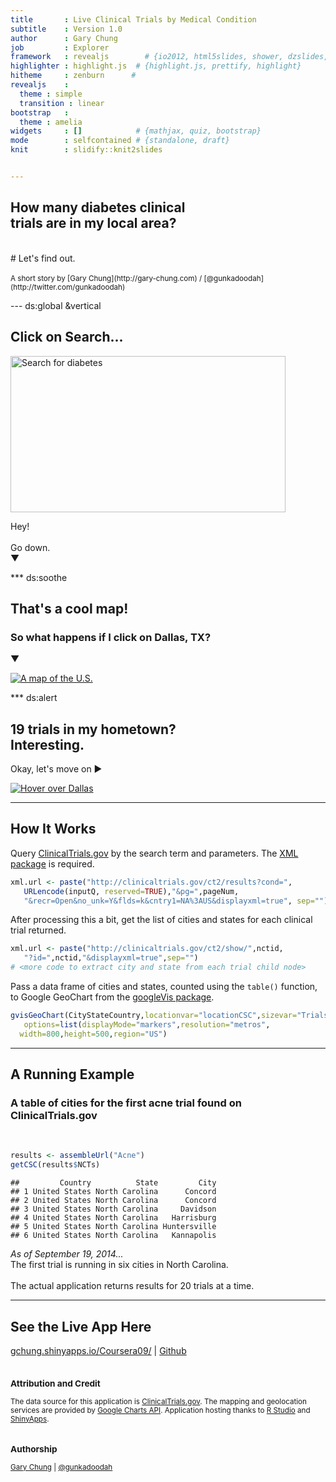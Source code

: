 ```yaml
---
title       : Live Clinical Trials by Medical Condition
subtitle    : Version 1.0
author      : Gary Chung
job         : Explorer  
framework   : revealjs        # {io2012, html5slides, shower, dzslides, ...}
highlighter : highlight.js  # {highlight.js, prettify, highlight}
hitheme     : zenburn      # 
revealjs    :
  theme : simple
  transition : linear
bootstrap   :
  theme : amelia
widgets     : []            # {mathjax, quiz, bootstrap}
mode        : selfcontained # {standalone, draft}
knit        : slidify::knit2slides


---
```


## How many diabetes clinical <br> trials are in my local area?
<br>
# Let's find out.
<br><br>
<small> A short story by [Gary Chung](http://gary-chung.com) / [@gunkadoodah](http://twitter.com/gunkadoodah) </small>


--- ds:global &vertical

## Click on Search...

<a href="#" class="image navigate-down">
  <img width="440" height="250" 
    src="https://dl.dropboxusercontent.com/u/3991613/cthc/cthc_state2.png" alt="Search for diabetes">
</a>

Hey!<br><br>
Go down.<br>
&#9660;

*** ds:soothe

## That's a cool map!
### So what happens if I click on Dallas, TX?

&#9660;

<a href="#" class="image navigate-down">
  <img
    src="https://dl.dropboxusercontent.com/u/3991613/cthc/cthc_state3.png" alt="A map of the U.S.">
</a>



*** ds:alert

## 19 trials in my hometown? <br> Interesting.
Okay, let's move on &#9654;

<a href="#" class="image navigate-next">
  <img
    src="https://dl.dropboxusercontent.com/u/3991613/cthc/cthc_state4.png" alt="Hover over Dallas">
</a>


---

## How It Works

Query [ClinicalTrials.gov](http://clinicaltrials.gov) by the search term and parameters. The [XML package](http://cran.r-project.org/web/packages/XML) is required.

```r
xml.url <- paste("http://clinicaltrials.gov/ct2/results?cond=", 
   URLencode(inputQ, reserved=TRUE),"&pg=",pageNum,
   "&recr=Open&no_unk=Y&flds=k&cntry1=NA%3AUS&displayxml=true", sep="") 
```

After processing this a bit, get the list of cities and states for each clinical trial returned.

```r
xml.url <- paste("http://clinicaltrials.gov/ct2/show/",nctid,
   "?id=",nctid,"&displayxml=true",sep="")
# <more code to extract city and state from each trial child node>
```

Pass a data frame of cities and states, counted using the `table()` function, to Google GeoChart from the [googleVis package](http://cran.r-project.org/web/packages/googleVis).

```r
gvisGeoChart(CityStateCountry,locationvar="locationCSC",sizevar="Trials",
   options=list(displayMode="markers",resolution="metros",
  width=800,height=500,region="US")
```


--- 

## A Running Example
### A table of cities for the first acne trial found on ClinicalTrials.gov
<br>



```r
results <- assembleUrl("Acne")
getCSC(results$NCTs)
```

```
##         Country          State         City
## 1 United States North Carolina      Concord
## 2 United States North Carolina      Concord
## 3 United States North Carolina     Davidson
## 4 United States North Carolina   Harrisburg
## 5 United States North Carolina Huntersville
## 6 United States North Carolina   Kannapolis
```
<em>As of September 19, 2014...</em><br>
The first trial is running in six cities in North Carolina.<br><br>
The actual application returns results for 20 trials at a time.


---
## See the Live App Here
[gchung.shinyapps.io/Coursera09/](https://gchung.shinyapps.io/Coursera09/) | [Github](https://github.com/gunkadoodah/clinTrials-byCondition.git)
<br><br>
<small>
### Attribution and Credit
The data source for this application is [ClinicalTrials.gov](www.clinicaltrials.gov). The mapping and geolocation services are provided by [Google Charts API](https://google-developers.appspot.com/chart/). Application hosting thanks to [R Studio](http://www.rstudio.com/) and [ShinyApps](https://www.shinyapps.io).
<br><br>
### Authorship
[Gary Chung](http://gary-chung.com) | [@gunkadoodah](http://twitter.com/gunkadoodah)
</small>
